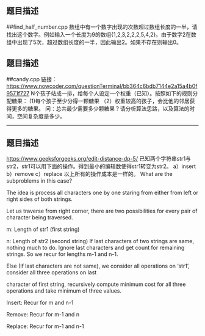  ## 题目描述
 ##find_half_number.cpp
数组中有一个数字出现的次数超过数组长度的一半，请找出这个数字。例如输入一个长度为9的数组{1,2,3,2,2,2,5,4,2}。由于数字2在数组中出现了5次，超过数组长度的一半，因此输出2。如果不存在则输出0。
 ## 题目描述
 ##candy.cpp
 链接：https://www.nowcoder.com/questionTerminal/bb364c6bdb7144e2a15a4b0f9571f727
N个孩子站成一排，给每个人设定一个权重（已知）。按照如下的规则分配糖果： (1)每个孩子至少分得一颗糖果 （2）权重较高的孩子，会比他的邻居获得更多的糖果。
问：总共最少需要多少颗糖果？请分析算法思路，以及算法的时间，空间复杂度是多少。

---
 ## 题目描述
https://www.geeksforgeeks.org/edit-distance-dp-5/
 已知两个字符串str1与str2，str1可以用下面的操作。得到最小的编辑数使得str1转变为str2。 
a）insert 
b）remove 
c）replace 
以上所有的操作成本是一样的。
What are the subproblems in this case?

The idea is process all characters one by one staring from either from left or right sides of both strings.

Let us traverse from right corner, there are two possibilities for every pair of character being traversed.

m: Length of str1 (first string)

n: Length of str2 (second string)
If last characters of two strings are same, nothing much to do. Ignore last characters and get count for remaining strings. So we recur for lengths m-1 and n-1.

Else (If last characters are not same), we consider all operations on ‘str1’, consider all three operations on last 

character of first string, recursively compute minimum cost for all three operations and take minimum of three values.

Insert: Recur for m and n-1

Remove: Recur for m-1 and n

Replace: Recur for m-1 and n-1


